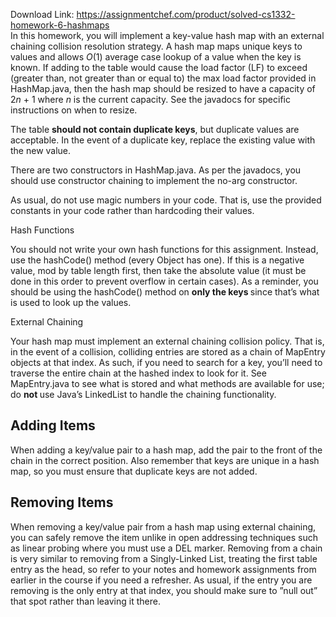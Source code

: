 Download Link: https://assignmentchef.com/product/solved-cs1332-homework-6-hashmaps
<br>
In this homework, you will implement a key-value hash map with an external chaining collision resolution strategy. A hash map maps unique keys to values and allows <em>O</em>(1) average case lookup of a value when the key is known. If adding to the table would cause the load factor (LF) to exceed (greater than, not greater than or equal to) the max load factor provided in HashMap.java, then the hash map should be resized to have a capacity of 2<em>n </em>+ 1 where <em>n </em>is the current capacity. See the javadocs for specific instructions on when to resize.

The table <strong>should not contain duplicate keys</strong>, but duplicate values are acceptable. In the event of a duplicate key, replace the existing value with the new value.

There are two constructors in HashMap.java. As per the javadocs, you should use constructor chaining to implement the no-arg constructor.

As usual, do not use magic numbers in your code. That is, use the provided constants in your code rather than hardcoding their values.

Hash Functions

You should not write your own hash functions for this assignment. Instead, use the hashCode() method (every Object has one). If this is a negative value, mod by table length first, then take the absolute value (it must be done in this order to prevent overflow in certain cases). As a reminder, you should be using the hashCode() method on <strong>only the keys </strong>since that’s what is used to look up the values.

External Chaining

Your hash map must implement an external chaining collision policy. That is, in the event of a collision, colliding entries are stored as a chain of MapEntry objects at that index. As such, if you need to search for a key, you’ll need to traverse the entire chain at the hashed index to look for it. See MapEntry.java to see what is stored and what methods are available for use; do <strong>not </strong>use Java’s LinkedList to handle the chaining functionality.

<h2>Adding Items</h2>

When adding a key/value pair to a hash map, add the pair to the front of the chain in the correct position. Also remember that keys are unique in a hash map, so you must ensure that duplicate keys are not added.

<h2>Removing Items</h2>

When removing a key/value pair from a hash map using external chaining, you can safely remove the item unlike in open addressing techniques such as linear probing where you must use a DEL marker. Removing from a chain is very similar to removing from a Singly-Linked List, treating the first table entry as the head, so refer to your notes and homework assignments from earlier in the course if you need a refresher. As usual, if the entry you are removing is the only entry at that index, you should make sure to ”null out” that spot rather than leaving it there.
